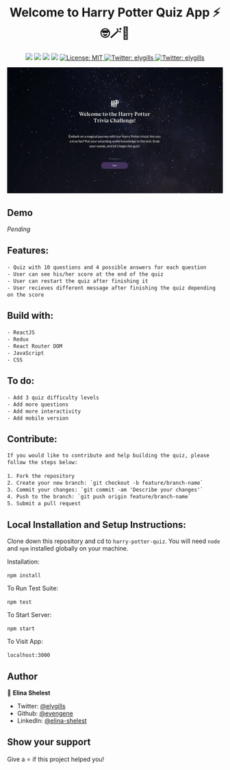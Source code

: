 <h1 align="center">Welcome to Harry Potter Quiz App ⚡🤓🪄🦌</h1>
<p align="center">
    <img src="https://img.shields.io/npm/v/readme-md-generator.svg?orange=blue" />
    <img src="https://img.shields.io/badge/React-%5E18.2.0-blue.svg?logo=react" />
    <img src="https://img.shields.io/badge/Redux-%5E4.0.4-purple.svg?logo=redux" />
    <img src="https://img.shields.io/badge/React Router-%5E6.14.2-red.svg?logo=react-router" />
    <a href="https://github.com/kefranabg/readme-md-generator/blob/master/LICENSE">
        <img alt="License: MIT" src="https://img.shields.io/badge/license-MIT-yellow.svg" target="_blank" />
    </a>
    <a href="https://twitter.com/elygills" target="_blank">
        <img alt="Twitter: elygills" src="https://img.shields.io/twitter/follow/elygills.svg?style=social" />
    </a>
     <a href="https://github.com/evengene" target="_blank">
            <img alt="Twitter: elygills" src="https://img.shields.io/twitter/follow/elygills.svg?style=social&logo=github" />
        </a>
    </p>

<p align="center">
  <img src="./src/assets/hp-cover.png" alt="Your Image Description">
</p>

## Demo

_Pending_

## Features:

    - Quiz with 10 questions and 4 possible answers for each question
    - User can see his/her score at the end of the quiz
    - User can restart the quiz after finishing it
    - User recieves different message after finishing the quiz depending on the score

## Build with:

    - ReactJS
    - Redux
    - React Router DOM
    - JavaScript
    - CSS

## To do:

    - Add 3 quiz difficulty levels
    - Add more questions
    - Add more interactivity
    - Add mobile version

## Contribute:

    If you would like to contribute and help building the quiz, please follow the steps below:

    1. Fork the repository
    2. Create your new branch: `git checkout -b feature/branch-name`
    3. Commit your changes: `git commit -am 'Describe your changes'`
    4. Push to the branch: `git push origin feature/branch-name`
    5. Submit a pull request

## Local Installation and Setup Instructions:

Clone down this repository and cd to `harry-potter-quiz`. You will need `node` and `npm` installed globally on your machine.

Installation:

`npm install`

To Run Test Suite:

`npm test`

To Start Server:

`npm start`

To Visit App:

`localhost:3000`

## Author

👤 **Elina Shelest**

- Twitter: [@elygills](https://twitter.com/elygills)
- Github: [@evengene](https://github.com/evengene)
- LinkedIn: [@elina-shelest](https://linkedin.com/in/elina-shelest)

## Show your support

Give a ⭐️ if this project helped you!
